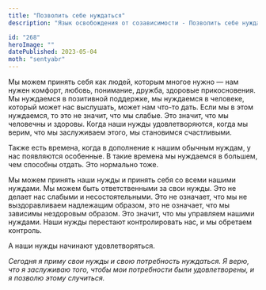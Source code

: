 ```yaml
---
title: "Позволить себе нуждаться"
description: "Язык освобождения от созависимости - Позволить себе нуждаться"

id: "268"
heroImage: ""
datePublished: 2023-05-04
moth: "sentyabr"
---
```


Мы можем принять себя как людей, которым многое нужно — нам нужен комфорт,
любовь, понимание, дружба, здоровые прикосновения. Мы нуждаемся в позитивной
поддержке, мы нуждаемся в человеке, который может нас выслушать, может нам
что-то дать. Если мы в этом нуждаемся, то это не значит, что мы слабые. Это
значит, что мы человечны и здоровы. Когда наши нужды удовлетворяются, когда мы
верим, что мы заслуживаем этого, мы становимся счастливыми.

Также есть времена, когда в дополнение к нашим обычным нуждам, у нас
появляются особенные. В такие времена мы нуждаемся в большем, чем способны
отдать. Это нормально тоже.

Мы можем принять наши нужды и принять себя со всеми нашими нуждами. Мы можем
быть ответственными за свои нужды. Это не делает нас слабыми и
несостоятельными. Это не означает, что мы не выздоравливаем надлежащим
образом, это не означает, что мы зависимы нездоровым образом. Это значит, что
мы управляем нашими нуждами. Наши нужды перестают контролировать нас, и мы
обретаем контроль.

А наши нужды начинают удовлетворяться.

_Сегодня_ _я_ _приму_ _свои_ _нужды_ _и_ _свою_ _потребность_ _нуждаться._ _Я_
_верю,_ _что_ _я_ _заслуживаю_ _того,_ _чтобы_ _мои_ _потребности_ _были_
_удовлетворены,_ _и_ _я_ _позволю_ _этому_ _случиться._
